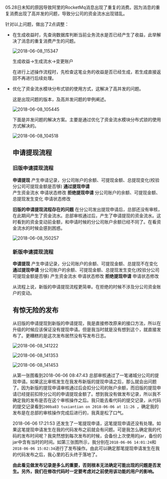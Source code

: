 05.28日未知的原因导致阿里的RocketMq消息出现了重复的消费。因为消息的重复消费出现了高并发的问题，导致分公司的资金流水出现错乱。

针对以上问题，做出了2点调整：

- 在生成收益时，先查询数据库判断当前业务流水是否已经产生了收益，此举解决了消息的重复消费产生的问题。

  ![2018-06-08_115347](D:\webresource\images\work\资金流水\2018-06-08_115347.png)

  生成收益->生成流水->变更账户

  在进行上述操作流程时，先检查这笔业务的收益是否已经生成，若生成直接返回不再进行后续处理。

- 优化了资金流水模块分布式锁的使用方式，这解决了高并发的问题。

  这是出现问题的版本，及高并发问题的举例阐述。

  ![2018-06-08_105445](D:\webresource\images\work\资金流水\2018-06-08_105445.png)

  下面是并发问题的解决方案。主要是通过优化了资金流水模块分布式锁的使用方式解决的。

  ![2018-06-08_104518](D:\webresource\images\work\资金流水\2018-06-08_104518.png)

  ## 申请提现流程

  ### 旧版申请提现流程

  **申请提现** 
  	产生申请记录，分公司账户的余额、可提现金额、总提现变化(校验分公司可提现金额是否够)
  **通过提现申请**	
  	产生资金流水
  	申请状态修改
  **拒绝提现申请**
  	分公司账户的余额、可提现金额、总提现发生变化
  	申请状态修改

  **旧版的申请提现流程存在的问题**
  在分公司发出提现申请后，总部还没有审核，在此期间产生了资金流水。总部审核通过后，产生了申请提现的资金流水。这时看到的资金变动前金额，和申请时候的分公司账户余额已经不同了。在看资金流水的时候会感到困惑。

  ![2018-06-08_150257](D:\webresource\images\work\资金流水\2018-06-08_150257.png)

  ### **新版申请提现流程**

  **申请提现** 
  	产生申请记录，分公司账户的余额、可提现金额、总提现不在变化
  **通过提现申请**
  	分公司账户的余额、可提现金额、总提现发生变化(校验分公司可提现金额是否够)
  	产生资金流水
  	申请状态修改
  **拒绝提现申请**
  	申请状态修改

  从流程上说，新版的申请提现流程更简单。在拒绝的时候不涉及分公司资金账户的变动。

  ## 有惊无险的发布

  从旧版的申请提现到新版的申请提现，我是直接修改原来的接口方法，所以在升级的时候应该保证没有提现申请。但是我当时就是没有想到这个，就直接发布了。更糟糕的是这次发布居然没有写发布日志。

  ![2018-06-08_141222](D:\webresource\images\work\资金流水\2018-06-08_141222.png)

  ![2018-06-08_141353](D:\webresource\images\work\资金流水\2018-06-08_141353.png)

  ![2018-06-08_141453](D:\webresource\images\work\资金流水\2018-06-08_141453.png)

  从第一张图看到2018-06-06 08:47:43 总部审核通过了一笔诸城分公司的提现申请。如果这比审核发生在我发布新版的提现申请之后，那么就会出问题了。因为新版的提现申请审核通过后会扣分公司的账户余额，而旧版的提现申请已经提前扣除分公司的申请提现金额了。想到我没有做发布记录，所以我不确定我的发布是否在这个审核操作之后。我只能去看代码的提交记录，从代码的提交记录看到`200ba83 tuxiantian on 2018-06-06 at 11:26 `，确定我的发布是在总部的审核操作完成后进行的，我真是松了口气。

  2018-06-06 17:21:53 还发生了一笔提现申请，这笔提现申请还没有处理。如果这笔提现申请发生在我的代码发布之前就会有问题。可是我怎么确定我的代码的发布时间呢？我突然想到每次发布的时候，会备份上次使用的jar，备份的jar中含有当时的时间。如第三张图所示，我分别在`2018-06-06 14:01:24`和`2018-06-06 15:02:34`进行了发布操作。由此可以确定那笔提现申请发生在我的代码发布之后，我心里的石头终于落地了。

  **由此看见做发布记录是多么的重要，否则根本无法确定可能出现的问题是否发生。另外，我们在修改代码时一定要考虑对之前使用该功能的用户的影响。**